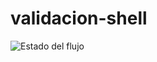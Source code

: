 # validacion-shell
![Estado del flujo](https://github.com/Jairo1411/validacion-shell/actions/workflows/validate.yml/badge.svg)

